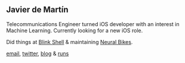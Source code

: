 ## Javier de Martín

Telecommunications Engineer turned iOS developer with an interest in Machine Learning. Currently looking for a new iOS role.

Did things at [Blink Shell](https://blink.sh) & maintaining [Neural Bikes](https://neuralbike.app).

[email](mailto:javierdemartin@me.com), [twitter](https://twitter.com/javierdemartin), [blog](/blog) & [runs](/runs)
